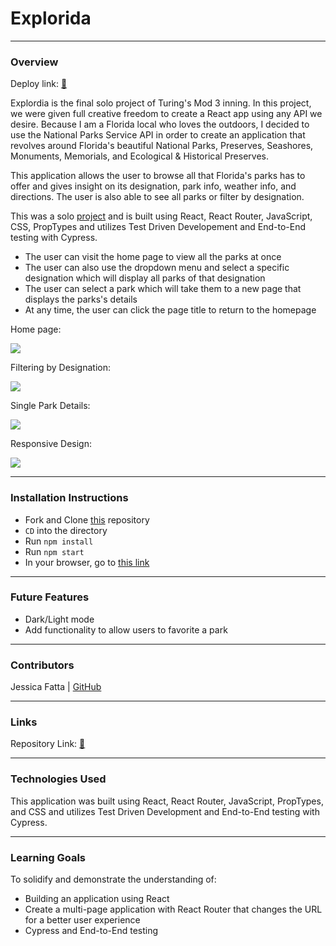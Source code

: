 # Explorida
-------
### Overview

Deploy link: [🐬](https://explorida.herokuapp.com/)

Explordia is the final solo project of Turing's Mod 3 inning. In this project, we were given full creative freedom to create a React app using any API we desire. Because I am a Florida local who loves the outdoors, I decided to use the National Parks Service API in order to create an application that revolves around Florida's beautiful National Parks, Preserves, Seashores, Monuments, Memorials, and Ecological & Historical Preserves.

This application allows the user to browse all that Florida's parks has to offer and gives insight on its designation, park info, weather info, and directions. The user is also able to see all parks or filter by designation.

This was a solo [project](https://frontend.turing.edu/projects/module-3/showcase.html) and is built using React, React Router, JavaScript, CSS, PropTypes and utilizes Test Driven Developement and End-to-End testing with Cypress.

- The user can visit the home page to view all the parks at once 
- The user can also use the dropdown menu and select a specific designation which will display all parks of that designation
- The user can select a park which will take them to a new page that displays the parks's details
- At any time, the user can click the page title to return to the homepage


Home page:

![](https://media.giphy.com/media/rMJbk7siUFQxgStens/giphy.gif)


Filtering by Designation:

![](https://media.giphy.com/media/w2QaFG2bRorBKTqGnx/giphy.gif)


Single Park Details: 

![](https://media.giphy.com/media/fSobh3HL5wCuSM5VGr/giphy.gif)

Responsive Design:

![](https://media.giphy.com/media/5CAz1inxxhge0PU5zZ/giphy.gif)


---------
### Installation Instructions
 - Fork and Clone [this](https://github.com/JessFatta/explorida) repository
 - `CD` into the directory
 - Run `npm install` 
 - Run `npm start`
 - In your browser, go to [this link](http://localhost:3000/)

-----------

### Future Features

 - Dark/Light mode
 - Add functionality to allow users to favorite a park

---------

### Contributors

Jessica Fatta | [GitHub](https://github.com/JessFatta)

--------
### Links

Repository Link: [🌴](https://github.com/JessFatta/explorida)

------------
### Technologies Used
 This application was built using React, React Router, JavaScript, PropTypes, and CSS and utilizes Test Driven Development and End-to-End testing with Cypress.

------------
### Learning Goals
To solidify and demonstrate the understanding of:
- Building an application using React
- Create a multi-page application with React Router that changes the URL for a better user experience
- Cypress and End-to-End testing
